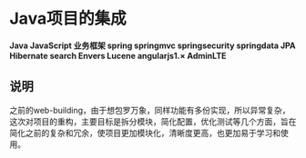 # Java项目的集成

**Java JavaScript 业务框架 spring springmvc springsecurity springdata JPA Hibernate search Envers Lucene angularjs1.× AdminLTE**

说明
----

之前的web-building，由于想包罗万象，同样功能有多份实现，所以异常复杂，这次对项目的重构，主要目标是拆分模块，简化配置，优化测试等几个方面，旨在简化之前的复杂和冗余，使项目更加模块化，清晰度更高，也更加易于学习和使用。

